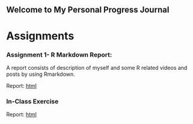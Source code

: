 ## Welcome to My Personal Progress Journal

# Assignments

### Assignment 1- R Markdown Report: 
A report consists of description of myself and some R related videos and posts by using Rmarkdown.

Report: [html](rmarkdown.html)

### In-Class Exercise 
Report: [html](In-class-exercise.html)


